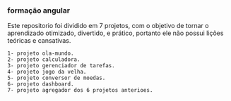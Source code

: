 ### formação angular
Este repositorio foi dividido em 7 projetos, com o objetivo de tornar o aprendizado otimizado, divertido, e prático, portanto ele não possui lições teóricas e cansativas.

    1- projeto ola-mundo.
    2- projeto calculadora.
    3- projeto gerenciador de tarefas.
    4- projeto jogo da velha.
    5- projeto conversor de moedas.
    6- projeto dashboard.
    7- projeto agregador dos 6 projetos anterioes.
